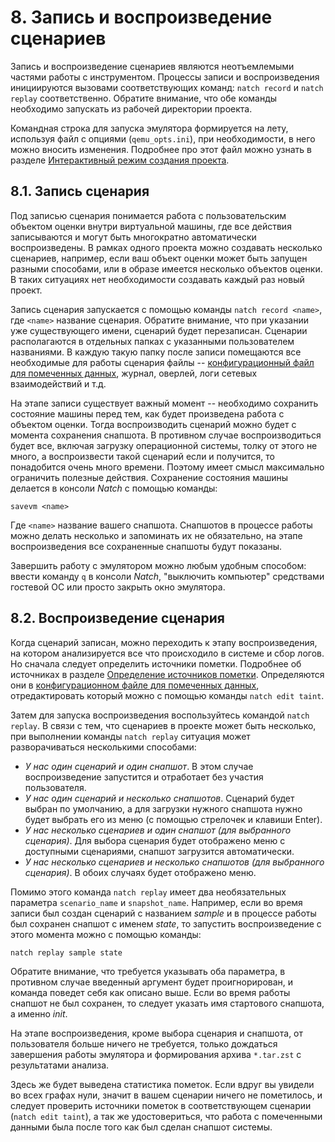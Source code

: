 <div style="page-break-before:always;">
</div>

# <a name="record_replay"></a>8. Запись и воспроизведение сценариев

Запись и воспроизведение сценариев являются неотъемлемыми частями работы с инструментом.
Процессы записи и воспроизведения инициируются вызовами соответствующих команд:
`natch record` и `natch replay` соответственно.
Обратите внимание, что обе команды необходимо запускать из рабочей директории проекта.

Командная строка для запуска эмулятора формируется на лету, используя файл с опциями (`qemu_opts.ini`),
при необходимости, в него можно вносить изменения. Подробнее про этот файл можно узнать в разделе
[Интерактивный режим создания проекта](6_create_project.md#natch_run_script).


## <a name="record">8.1. Запись сценария

Под записью сценария понимается работа с пользовательским объектом оценки внутри виртуальной машины, где все действия записываются
и могут быть многократно автоматически воспроизведены. В рамках одного проекта можно создавать несколько сценариев,
например, если ваш объект оценки может быть запущен разными способами, или в образе имеется несколько объектов оценки.
В таких ситуациях нет необходимости создавать каждый раз новый проект.

Запись сценария запускается с помощью команды `natch record <name>`, где `<name>` название сценария.
Обратите внимание, что при указании уже существующего имени, сценарий будет перезаписан. Сценарии располагаются в отдельных папках с указанными пользователем названиями.
В каждую такую папку после записи помещаются все необходимые для работы сценария файлы -- [конфигурационный файл для помеченных данных](17_app_configs.md#taint_config),
журнал, оверлей, логи сетевых взаимодействий и т.д.

На этапе записи существует важный момент -- необходимо сохранить состояние машины перед тем, как будет произведена работа с объектом оценки.
Тогда воспроизводить сценарий можно будет с момента сохранения снапшота.
В противном случае воспроизводиться будет все, включая загрузку операционной системы, толку от этого не много, а воспроизвести такой
сценарий если и получится, то понадобится очень много времени. Поэтому имеет смысл максимально ограничить полезные действия.
Сохранение состояния машины делается в консоли *Natch* с помощью команды:
```
savevm <name>
```

Где `<name>` название вашего снапшота. Снапшотов в процессе работы можно делать несколько и запоминать их не обязательно, на этапе воспроизведения все сохраненные
снапшоты будут показаны.

Завершить работу с эмулятором можно любым удобным способом: ввести команду `q` в консоли *Natch*, "выключить компьютер" средствами гостевой ОС или просто закрыть окно эмулятора.


## <a name="replay">8.2. Воспроизведение сценария

Когда сценарий записан, можно переходить к этапу воспроизведения, на котором анализируется все что происходило в системе и сбор логов.
Но сначала следует определить источники пометки. Подробнее об источниках в разделе [Определение источников пометки](7_taint_source.md#taint_source).
Определяются они в [конфигурационном файле для помеченных данных](17_app_configs.md#taint_config), отредактировать который можно с помощью
команды `natch edit taint`.

Затем для запуска воспроизведения воспользуйтесь командой `natch replay`.
В связи с тем, что сценариев в проекте может быть несколько, при выполнении команды `natch replay` ситуация может разворачиваться несколькими способами:

* *У нас один сценарий и один снапшот*. В этом случае воспроизведение запустится и отработает без участия пользователя.
* *У нас один сценарий и несколько снапшотов*. Сценарий будет выбран по умолчанию, а для загрузки нужного снапшота нужно будет выбрать его из меню (с помощью стрелочек и клавиши Enter).
* *У нас несколько сценариев и один снапшот (для выбранного сценария)*. Для выбора сценария будет отображено меню с доступными сценариями, снапшот загрузится автоматически.
* *У нас несколько сценариев и несколько снапшотов (для выбранного сценария)*. В обоих случаях будет отображено меню.

Помимо этого команда `natch replay` имеет два необязательных параметра `scenario_name` и `snapshot_name`.
Например, если во время записи был создан сценарий с названием *sample* и в процессе работы был сохранен снапшот с именем *state*,
то запустить воспроизведение с этого момента можно с помощью команды:
```bash
natch replay sample state
```
Обратите внимание, что требуется указывать оба параметра, в противном случае введенный аргумент будет проигнорирован, и команда поведет себя как описано выше.
Если во время работы снапшот не был сохранен, то следует указать имя стартового снапшота, а именно *init*.

На этапе воспроизведения, кроме выбора сценария и снапшота, от пользователя больше ничего не требуется, только дождаться завершения работы эмулятора и
формирования архива `*.tar.zst` с результатами анализа.

Здесь же будет выведена статистика пометок. Если вдруг вы увидели во всех графах нули, значит в вашем сценарии ничего не пометилось, и следует проверить
источники пометок в соответствующем сценарии (`natch edit taint`), а так же удостовериться, что работа с помеченными данными была после того как был сделан снапшот системы.


